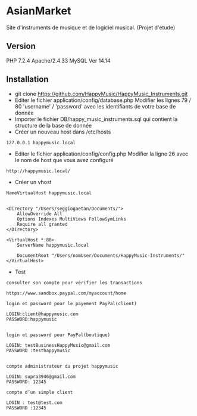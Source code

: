 # AsianMarket

Site d'instruments de musique et de logiciel musical. (Projet d'étude)

## Version
  PHP 7.2.4
  Apache/2.4.33 
  MySQL Ver 14.14

## Installation

  - git clone https://github.com/HappyMusic/HappyMusic_Instruments.git
  - Editer le fichier application/config/database.php Modifier les lignes 79 / 80 'username' / 'password' avec les identifiants de votre base de donnée
  - Importer le fichier DB/happy_music_instruments.sql qui contient la structure de la base de donnée
  - Créer un nouveau host dans /etc/hosts
  ```
  127.0.0.1 happymusic.local
  ```
  - Editer le fichier application/config/config.php Modifier la ligne 26 avec le nom de host que vous avez configuré
  ```
  http://happymusic.local/
  ```
  - Créer un vhost
  ```
  NameVirtualHost happymusic.local


  <Directory "/Users/seggiogaetan/Documents/">
      AllowOverride All
      Options Indexes MultiViews FollowSymLinks
      Require all granted
  </Directory>

  <VirtualHost *:80>
      ServerName happymusic.local

      DocumentRoot "/Users/nomUser/Documents/HappyMusic-Instruments/"
  </VirtualHost>

  ```

  - Test
  ```
  consulter son compte pour vérifier les transactions

 https://www.sandbox.paypal.com/myaccount/home

 login et password pour le payement PayPal(client)

 LOGIN:client@happymusic.com
 PASSWORD:happymusic


 login et password pour PayPal(boutique)

 LOGIN: testBusinessHappyMusic@gmail.com
 PASSWORD :testhappymusic


 compte administrateur du projet happymusic

 LOGIN: supra3946@gmail.com
 PASSWORD: 12345

 compte d’un simple client

 LOGIN : test@test.com
 PASSWORD :12345

  ```

